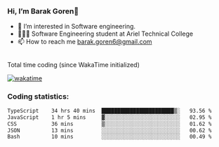 ###  Hi, I’m Barak Goren👋
- 👀 I’m interested in Software engineering.
- 👨🏼‍🎓 Software Engineering student at Ariel Technical College
- 📫 How to reach me barak.goren6@gmail.com
##
Total time coding (since WakaTime initialized)

[![wakatime](https://wakatime.com/badge/user/5cc5ec80-a806-4ca2-a704-db29274e48cd.svg)](https://wakatime.com/@5cc5ec80-a806-4ca2-a704-db29274e48cd)

   
### Coding statistics:

<!--START_SECTION:waka-->

```txt
TypeScript    34 hrs 40 mins  ███████████████████████▒░   93.56 %
JavaScript    1 hr 5 mins     ▓░░░░░░░░░░░░░░░░░░░░░░░░   02.95 %
CSS           36 mins         ▒░░░░░░░░░░░░░░░░░░░░░░░░   01.62 %
JSON          13 mins         ░░░░░░░░░░░░░░░░░░░░░░░░░   00.62 %
Bash          10 mins         ░░░░░░░░░░░░░░░░░░░░░░░░░   00.49 %
```

<!--END_SECTION:waka-->

<!---
barakgoren/barakgoren is a ✨ special ✨ repository because its `README.md` (this file) appears on your GitHub profile.
You can click the Preview link to take a look at your changes.
--->
